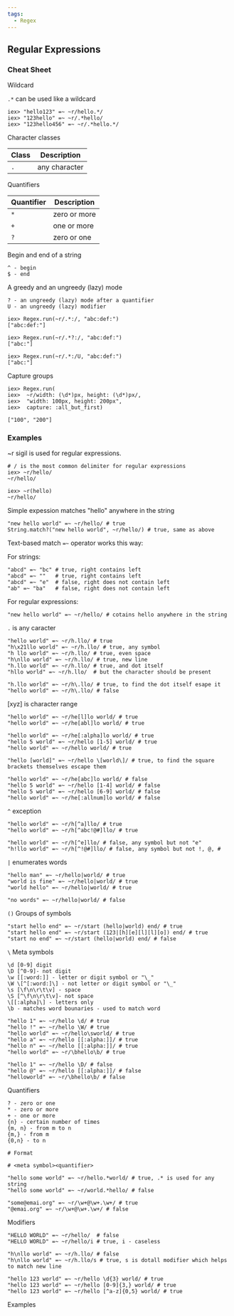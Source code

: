 ```yaml
---
tags:
  - Regex
---
```

## Regular Expressions

### Cheat Sheet

Wildcard

`.*` can be used like a wildcard

    iex> "hello123" =~ ~r/hello.*/
    iex> "123hello" =~ ~r/.*hello/
    iex> "123hello456" =~ ~r/.*hello.*/

Character classes

| Class       | Description   |
| ----------- | ------------- |
| `.`         | any character |

Quantifiers

| Quantifier  | Description  |
| ----------- | -------------|
| `*`         | zero or more |
| `+`         | one or more  |
| `?`         | zero or one  |

Begin and end of a string

    ^ - begin
    $ - end

A greedy and an ungreedy (lazy) mode

    ? - an ungreedy (lazy) mode after a quantifier
    U - an ungreedy (lazy) modifier

    iex> Regex.run(~r/.*:/, "abc:def:")
    ["abc:def:"]

    iex> Regex.run(~r/.*?:/, "abc:def:")
    ["abc:"]

    iex> Regex.run(~r/.*:/U, "abc:def:")
    ["abc:"]

Capture groups

    iex> Regex.run(
    iex>  ~r/width: (\d*)px, height: (\d*)px/,
    iex>  "width: 100px, height: 200px",
    iex>  capture: :all_but_first)

    ["100", "200"]

### Examples

~r sigil is used for regular expressions.

    # / is the most common delimiter for regular expressions
    iex> ~r/hello/
    ~r/hello/

    iex> ~r(hello)
    ~r/hello/

Simple expession matches "hello" anywhere in the string

    "new hello world" =~ ~r/hello/ # true
    String.match?("new hello world", ~r/hello/) # true, same as above

Text-based match `=~` operator works this way:

For strings:

    "abcd" =~ "bc" # true, right contains left
    "abcd" =~ ""   # true, right contains left
    "abcd" =~ "e"  # false, right does not contain left
    "ab" =~ "ba"   # false, right does not contain left

For regular expressions:

    "new hello world" =~ ~r/hello/ # cotains hello anywhere in the string

`.` is any caracter

    "hello world" =~ ~r/h.llo/ # true
    "h\x21llo world" =~ ~r/h.llo/ # true, any symbol
    "h llo world" =~ ~r/h.llo/ # true, even space
    "h\nllo world" =~ ~r/h.llo/ # true, new line
    "h.llo world" =~ ~r/h.llo/ # true, and dot itself
    "hllo world" =~ ~r/h.llo/  # but the character should be present

    "h.llo world" =~ ~r/h\.llo/ # true, to find the dot itself esape it
    "hello world" =~ ~r/h\.llo/ # false

[xyz] is character range

    "hello world" =~ ~r/he[l]lo world/ # true
    "hello world" =~ ~r/he[abl]lo world/ # true

    "hello world" =~ ~r/he[:alpha]lo world/ # true
    "hello 5 world" =~ ~r/hello [1-5] world/ # true
    "hello world" =~ ~r/hello world/ # true

    "hello [world]" =~ ~r/hello \[world\]/ # true, to find the square brackets themselves escape them

    "hello world" =~ ~r/he[abc]lo world/ # false
    "hello 5 world" =~ ~r/hello [1-4] world/ # false
    "hello 5 world" =~ ~r/hello [6-9] world/ # false
    "hello world" =~ ~r/he[:allnum]lo world/ # false

`^` exception

    "hello world" =~ ~r/h[^a]llo/ # true
    "hello world" =~ ~r/h[^abc!@#]llo/ # true

    "hello world" =~ ~r/h[^e]llo/ # false, any symbol but not "e"
    "h!llo world" =~ ~r/h[^!@#]llo/ # false, any symbol but not !, @, #

`|` enumerates words

    "hello man" =~ ~r/hello|world/ # true
    "world is fine" =~ ~r/hello|world/ # true
    "world hello" =~ ~r/hello|world/ # true

    "no words" =~ ~r/hello|world/ # false

`()` Groups of symbols

    "start hello end" =~ ~r/start (hello|world) end/ # true
    "start hello end" =~ ~r/start (123|[h][e][l][l][o]) end/ # true
    "start no end" =~ ~r/start (hello|world) end/ # false

`\` Meta symbols

    \d [0-9] digit
    \D [^0-9]- not digit
    \w [[:word:]] - letter or digit symbol or "\_"
    \W \[^[:word:]\] - not letter or digit symbol or "\_"
    \s [\f\n\r\t\v] - space
    \S [^\f\n\r\t\v]- not space
    \[[:alpha]\] - letters only
    \b - matches word bounaries - used to match word

    "hello 1" =~ ~r/hello \d/ # true
    "hello !" =~ ~r/hello \W/ # true
    "hello world" =~ ~r/hello\sworld/ # true
    "hello a" =~ ~r/hello [[:alpha:]]/ # true
    "hello п" =~ ~r/hello [[:alpha:]]/ # true
    "hello world" =~ ~r/\bhello\b/ # true

    "hello 1" =~ ~r/hello \D/ # false
    "hello @" =~ ~r/hello [[:alpha:]]/ # false
    "helloworld" =~ ~r/\bhello\b/ # false

Quantifiers

    ? - zero or one
    * - zero or more
    + - one or more
    {n} - certain number of times
    {m, n} - from m to n
    {m,} - from m
    {0,n} - to n

    # Format

    # <meta symbol><quantifier>

    "hello some world" =~ ~r/hello.*world/ # true, .* is used for any string
    "hello some world" =~ ~r/world.*hello/ # false

    "some@emai.org" =~ ~r/\w+@\w+.\w+/ # true
    "@emai.org" =~ ~r/\w+@\w+.\w+/ # false

Modifiers

    "HELLO WORLD" =~ ~r/hello/  # false
    "HELLO WORLD" =~ ~r/hello/i # true, i - caseless

    "h\nllo world" =~ ~r/h.llo/ # false
    "h\nllo world" =~ ~r/h.llo/s # true, s is dotall modifier which helps to match new line

    "hello 123 world" =~ ~r/hello \d{3} world/ # true
    "hello 123 world" =~ ~r/hello [0-9]{3,} world/ # true
    "hello 123 world" =~ ~r/hello [^a-z]{0,5} world/ # true

Examples
